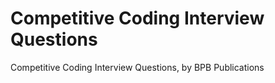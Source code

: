 # Competitive Coding Interview Questions
 Competitive Coding Interview Questions, by BPB Publications
